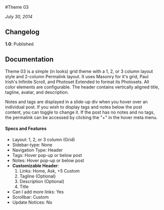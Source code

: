 #Theme 03

*July 30, 2014*

## Changelog

**1.0**: Published

## Documentation

Theme 03 is a simple (in looks) grid theme with a 1, 2, or 3 column layout style and 2-column Permalink layout. It uses Masonry for it's grid, Paul Irish's Infinite Scroll, and Photoset Extended to format its Photosets. All color elements are configurable. The header contains vertically aligned title, tagline, avatar, and description.

Notes and tags are displayed in a slide-up div when you hover over an individual post. If you wish to display tags and notes below the post content, you can toggle to change it. If the post has no notes and no tags, the permalink can be accessed by clicking the "+" in the hover meta menu.

#### Specs and Features

- Layout: 1, 2, or 3 column (Grid)
- Sidebar-type: None
- Navigation Type: Header
- Tags: Hover pop-up or below post
- Notes: Hover pop-up or below post
- **Customizable Header**:   
   1. Links: Home, Ask, +5 Custom 
   1. Tagline (Optional)  
   1. Description (Optional)  
   1. Title
- Can I add more links: Yes
- Scrollbar: Custom
- Update Notices: No

